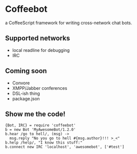 # Coffeebot #
a CoffeeScript framework for writing cross-network chat bots.

## Supported networks ##
- local readline for debugging
- IRC

## Coming soon ##
- Convore
- XMPP/Jabber conferences
- DSL-ish thing
- package.json

## Show me the code! ##
    {Bot, IRC} = require 'coffeebot'
    b = new Bot 'MyAwesomeBot/1.2.0'
    b.hear /go to hell/, (msg) ->
      msg.reply "No you go to hell #{msg.author}!!! >_<"
    b.help /help/, "I know this stuff:"
    b.connect new IRC 'localhost', 'awesomebot', ['#test']
